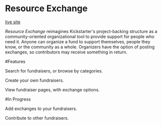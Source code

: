 # Resource Exchange

[live site](https://resource-exchange-app.herokuapp.com/)

*Resource Exchange* reimagines Kickstarter's project-backing structure as a community-oriented organizational tool to provide support for people who need it. Anyone can organize a fund to support themselves, people they know, or the community as a whole. Organizers have the option of posting exchanges, so contributors may receive something in return.

#Features

Search for fundraisers, or browse by categories.

Create your own fundraisers.

View fundraiser pages, with exchange options.

#In Progress

Add exchanges to your fundraisers.

Contribute to other fundraisers.
